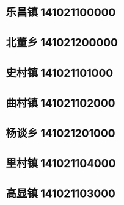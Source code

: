 # 乐昌镇 141021100000
# 北董乡 141021200000
# 史村镇 141021101000
# 曲村镇 141021102000
# 杨谈乡 141021201000
# 里村镇 141021104000
# 高显镇 141021103000
